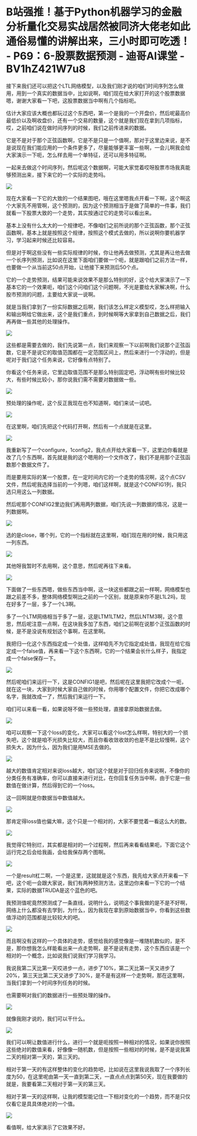 # B站强推！基于Python机器学习的金融分析量化交易实战居然被同济大佬老如此通俗易懂的讲解出来，三小时即可吃透！ - P69：6-股票数据预测 - 迪哥AI课堂 - BV1hZ421W7u8

接下来我们还可以把这个LTL网络模型，以及我们刚才说的咱们时间序列怎么做用，用到一个真实的数据当中，比如说啊，咱们现在给大家打开的这个股票数据嗯，谢谢大家看一下吧，这股票数据当中啊有几个指标呃。

估计大家应该大概也都玩过这个东西吧，第一个是我的一个开盘价，然后呢最高价最低价以及啊收盘价，还有一个交易的数量，这个就是我们现在拿到几项指标，哎，之前咱们说在做时间序列的时候，我们之前传进来的数据。

它是不是对于那个正弦函数啊，它是不是只是一个值啊，那对于这里边来说，是不是说现在我们能应用的一个条件更多了，尽量能够更丰富一些啊，一会儿啊我会给大家演示一下呃，怎么样去用一个单特征，还可以用多特征啊。

一起来去做这个时间序列，然后呢这个数据啊，可能大家觉着哎呀股票市场我真能够预测出来，接下来它的一个实际的走势吗。



![](img/307f5ba7b8a4bfdae1400cc8502cfbc4_1.png)

现在大家看一下它的大致的一个结果图吧，哦在这里嗯我点开看一下啊，这个啊这个大家先不用管啊，这个预测的，因为这个预测相当于是做了简单的一件事，我们就看一下股票大致的一个走势，其实按通过它的走势可以看出来。

基本上没有什么太大的一个规律吧，不像咱们之前所说的那个正弦函数，那个正弦函数啊，基本上就是按照这个规律，按照这个模式去做的，所以说啊你要机器学习，学习起来时候还比较容易。

但是对于啊这些没有一些实际规律的时候，你让他再去做预测，尤其是再让他去做一个长序列预测，比如说在这里下面咱们要做一个呃，就是跟咱们之前方法一样，也要做一个从当前这50点开始，让他接下来预测后50个点。

它的一个走势预测，结果可能来说效果不是那么特别的好，这个给大家演示了一下基本它的一个效果呃，咱们这个问咱们这个问题啊，不光是要给大家解决啊，什么股市预测的问题，主要给大家说一说啊。

就是当我们拿到了一份实际数据之后啊，我们该怎么样定义模型哎，怎么样把输入和输出啊给它做出来，这个是我们重点，到时候啊等大家拿到自己数据之后，我们再再做一些其他的处理操作。



![](img/307f5ba7b8a4bfdae1400cc8502cfbc4_3.png)

这些都是需要去做的，我们先说第一点，我们来观察一下以前啊我们说那个正弦函数，它是不是说它的取值范围都在一定范围区间上，然后来进行一个浮动的，但是呢对于我们这个任务来说，它好像有点特别了。

你看这个任务来说，它里边取值范围不是那么特别固定吧，浮动啊有些时候比较大，有些时候比较小，那你说我们需不需要对数据做一些。



![](img/307f5ba7b8a4bfdae1400cc8502cfbc4_5.png)

预处理的操作呢，这个反正我现在也不知道啊，咱们来试一试吧。

![](img/307f5ba7b8a4bfdae1400cc8502cfbc4_7.png)

在这里啊，咱们先把这个代码打开啊，然后有一个点就是在这里。

![](img/307f5ba7b8a4bfdae1400cc8502cfbc4_9.png)

我重新写了一个configure，1config2，我点点开给大家看一下，这里边你看就是改了几个东西啊，首先就是我的这个嗯用的一个文件改了，我们不是用那个正弦函数那个数据文件了。

而是要用实际的某一个股票，在一定时间内它的一个走势的情况啊，这个点CSV文件，然后呢我选择当前的一个列嗯，咱们这样啊，就是这个CONFIG1列，我只选只用这么一列数据。

然后呢那个CONFIG2里边我们再用两列数据，咱们先说一列数据的情况，这是一列数据啊。

![](img/307f5ba7b8a4bfdae1400cc8502cfbc4_11.png)

选的是close，哪个列，它的一个指标就在这里啊，咱们现在用的时候，我只用这一列东西。

![](img/307f5ba7b8a4bfdae1400cc8502cfbc4_13.png)

其他呀我暂时不去用啊，这个意思，然后呢再往下来看。

![](img/307f5ba7b8a4bfdae1400cc8502cfbc4_15.png)

下面做了一些东西嗯，做些东西当中啊，这一块这些都跟之前一样啊，网络模型也跟之前差不多，整体网络模型啊比之前的一个区别，就是原来你不是L1L2吗，现在好多了一层，多了一个L3啊。

多了一个LTM网络相当于多了一层，这是LTM1LTM2，然后LNTM3啊，这个意思，然后呢注意一点啊，在这块我多加了东西，咱们之前啊在说那个正弦函数的时候，是不是没说有规划这个事啊，在这里啊。

我把归一化这个东西指定成一个处值，这样咱先不为它指定成处值，我现在给它指定成一个false值，再来看一下这个东西啊，它的一个结果会长什么样子，我指定成一个false保存一下。



![](img/307f5ba7b8a4bfdae1400cc8502cfbc4_17.png)

然后呢咱们来运行一下，这是CONFIG1是吧，然后呢在这里我把它改成个一呃，就在这一块，大家到时候大家自己做的时候，你用哪个配置文件，你把它改成哪个名字，我就改成一了，然后我们来运行一下。

咱们可以来看一看，如果说呀不做一些预处理，直接拿原始数据去做。

![](img/307f5ba7b8a4bfdae1400cc8502cfbc4_19.png)

咱可以观察一下这个loss的变化，大家可以看这个lost怎么样啊，特别大的一个损失吧，这个就是咱不光损失比较大，而且你看收敛收敛的也是不是比较慢啊，这个损失大，因为什么，因为我们是用MSE去做的。



![](img/307f5ba7b8a4bfdae1400cc8502cfbc4_21.png)

越大的数值肯定相对来说loss越大，咱们这个就是对于回归任务来说啊，不像你的分类任务有准确率，你可以直接来进行对比，在你回复任务当中啊，由于它是一些数值在做计算，然后得到它的一个loss。

这一回啊就是你数据当中数值越大。

![](img/307f5ba7b8a4bfdae1400cc8502cfbc4_23.png)

那肯定得loss值也偏大嘛，这个只是一个相对的，大家不要觉着一看这么大的数。

![](img/307f5ba7b8a4bfdae1400cc8502cfbc4_25.png)

我觉得它特别烂，其实都是相对的一个过程啊，然后再来看看结果呃，下面它这个运行完之后会给我画，会给我保存两个图啊。



![](img/307f5ba7b8a4bfdae1400cc8502cfbc4_27.png)

一个是result杠二啊，一个是这里，这就就是这个东西，我先给大家点开来看一下吧，这个呃一会跟大家说，我们有两种预测方法，这里边你来看一下它的一个结果，实际的数据TRUDA是这个蓝色的吧。

我预测值呢竟然预测成了一条直线，说明什么，说明这个事我做的是不是不好啊，网络上什么都没有去学到，为什么，因为我现在拿到原始数据当中，你看到这些数值浮动的范围都是比较较大的吧。



![](img/307f5ba7b8a4bfdae1400cc8502cfbc4_29.png)

而且啊没有这样的一个具体的走势，感觉给我的感觉像是一堆随机数似的，是不是，那你想我怎么样能看出来一点走势啊，是不是说有走势，这个东西应该是一个相对的一个概念，比如说我们说我们学习我学习。

我说我第二天比第一天哎进步一点，进步了10%，第二天比第一天又进步了20%，第三天比第二天又进步了30%，是不是有这样一个走势啊，那在这里啊，当我们拿到一个时间序列任务的时候。

也需要啊对我们的数据进行一些预处理的操作。

![](img/307f5ba7b8a4bfdae1400cc8502cfbc4_31.png)

就像我刚才说的，我们可以干什么。

![](img/307f5ba7b8a4bfdae1400cc8502cfbc4_33.png)

我们可以啊让数值进行什么，进行一个就是呃按照一种相对的情况，如果说你按照这些绝对的数值来看，好像像一随机数，但是按照一些相对的时候，是不是说我第二天的相对第一天的，第三天的。

相对于第一天的有这样整体的变化的趋势吧，比如说在这里我说我取了一个序列长度为50，在这里呢由第一天一直到第二天，一直点点点到第50天，现在我要做的就是，我要看第二天相对于第一天的第三天。

相对于第一天的这样啊，让我的模型能记住一下相对变化的一个趋势，而不是只仅仅看它是具具体绝对的一个值。

![](img/307f5ba7b8a4bfdae1400cc8502cfbc4_35.png)

看值啊，给大家演示了它效果不好。